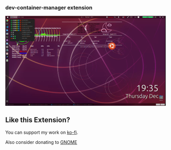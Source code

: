 
### dev-container-manager extension

[![dev-container-manager](./dev-container-manager.png)](https://youtu.be/Ah-LQxtOHak)


## Like this Extension?

You can support my work on [ko-fi](https://ko-fi.com/devopsnextgenx).

Also consider donating to [GNOME](https://www.gnome.org/support-gnome/donate/)
<!-- https://github.com/Tudmotu/gnome-shell-extension-clipboard-indicator
https://extensions.gnome.org/review/45679
https://github.com/bajcmartinez/nordvpn-status -->
